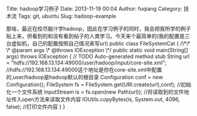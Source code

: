 Title: hadoop学习例子
Date: 2013-11-19 00:04
Author: fuqiang
Category: 技术流
Tags: git, ubuntu
Slug: hadoop-example

</p>
那啥，最近在绞尽脑汁学hadoop，因此在学习例子的同时，我会把我所学的例子贴上来，供看到的和没有看到帖子的人类学习。今天来个最简单的(我的配置是三台虚拟机，自己的配置按照自己情况来写url)
public class FileSystemCat { /\*\* \* @param args \* @throws IOException
\*/ public static void main(String[] args) throws IOException { // TODO
Auto-generated method stub String url =
"hdfs://192.168.13.134:49000/user/hadoop/input/core-site.xml";
//hdfs://192.168.13.134:49000这个地址是你在core-site.xml中配置的,user/hadoop是hadoop默认的根目录
Configuration conf = new Configuration(); FileSystem fs =
FileSystem.get(URI.create(url),conf); //初始化一个文件系统 InputStream
is = fs.open(new Path(url));
//将读取到的文件地址传入open方法来读取文件内容 IOUtils.copyBytes(is,
System.out, 4096, false); //打印文件内容 } }
